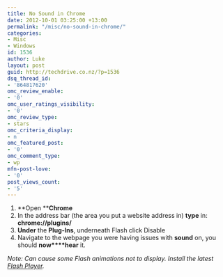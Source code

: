 ```yaml
---
title: No Sound in Chrome
date: 2012-10-01 03:25:00 +13:00
permalink: "/misc/no-sound-in-chrome/"
categories:
- Misc
- Windows
id: 1536
author: Luke
layout: post
guid: http://techdrive.co.nz/?p=1536
dsq_thread_id:
- '864817620'
omc_review_enable:
- '0'
omc_user_ratings_visibility:
- '0'
omc_review_type:
- stars
omc_criteria_display:
- n
omc_featured_post:
- '0'
omc_comment_type:
- wp
mfn-post-love:
- '0'
post_views_count:
- '5'
---
```


  1. **Open ****Chrome**
  2. In the address bar (the area you put a website address in) **type** in: **chrome://plugins/**
  3. **Under** the **Plug-Ins**, underneath Flash click Disable
  4. Navigate to the webpage you were having issues with **sound** on, you should **now****hear** it.

_Note: Can cause some Flash animations not to display. Install the latest <a title="Adobe Flash Player" href="http://get.adobe.com/flashplayer/" target="_blank">Flash Player</a>._
